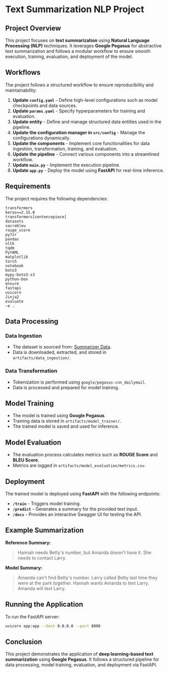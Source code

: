 # Text Summarization NLP Project

## Project Overview
This project focuses on **text summarization** using **Natural Language Processing (NLP)** techniques. It leverages **Google Pegasus** for abstractive text summarization and follows a modular workflow to ensure smooth execution, training, evaluation, and deployment of the model.

## Workflows
The project follows a structured workflow to ensure reproducibility and maintainability:

1. **Update `config.yaml`** - Define high-level configurations such as model checkpoints and data sources.
2. **Update `params.yaml`** - Specify hyperparameters for training and evaluation.
3. **Update entity** - Define and manage structured data entities used in the pipeline.
4. **Update the configuration manager in `src/config`** - Manage the configurations dynamically.
5. **Update the components** - Implement core functionalities for data ingestion, transformation, training, and evaluation.
6. **Update the pipeline** - Connect various components into a streamlined workflow.
7. **Update `main.py`** - Implement the execution pipeline.
8. **Update `app.py`** - Deploy the model using **FastAPI** for real-time inference.

## Requirements
The project requires the following dependencies:

```plaintext
transformers
keras==2.15.0
transformers[sentencepiece]
datasets
sacrebleu
rouge_score
py7zr
pandas
nltk
tqdm
PyYAML
matplotlib
torch
notebook
boto3
mypy-boto3-s3
python-box
ensure
fastapi
uvicorn
Jinja2
evaluate
-e .
```

## Data Processing
### Data Ingestion
- The dataset is sourced from: [Summarizer Data](https://github.com/entbappy/Branching-tutorial/raw/master/summarizer-data.zip).
- Data is downloaded, extracted, and stored in `artifacts/data_ingestion/`.

### Data Transformation
- Tokenization is performed using `google/pegasus-cnn_dailymail`.
- Data is processed and prepared for model training.

## Model Training
- The model is trained using **Google Pegasus**.
- Training data is stored in `artifacts/model_trainer/`.
- The trained model is saved and used for inference.

## Model Evaluation
- The evaluation process calculates metrics such as **ROUGE Score** and **BLEU Score**.
- Metrics are logged in `artifacts/model_evaluation/metrics.csv`.

## Deployment
The trained model is deployed using **FastAPI** with the following endpoints:

- **`/train`** - Triggers model training.
- **`/predict`** - Generates a summary for the provided text input.
- **`/docs`** - Provides an interactive Swagger UI for testing the API.

## Example Summarization

**Reference Summary:**
> Hannah needs Betty's number, but Amanda doesn't have it. She needs to contact Larry.

**Model Summary:**
> Amanda can't find Betty's number. Larry called Betty last time they were at the park together. Hannah wants Amanda to text Larry. Amanda will text Larry.

## Running the Application
To run the FastAPI server:
```bash
uvicorn app:app --host 0.0.0.0 --port 8080
```

## Conclusion
This project demonstrates the application of **deep learning-based text summarization** using **Google Pegasus**. It follows a structured pipeline for data processing, model training, evaluation, and deployment via FastAPI.

